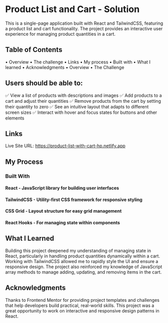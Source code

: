 # Product List and Cart - Solution

This is a single-page application built with React and TailwindCSS, featuring a product list and cart functionality. The project provides an interactive user experience for managing product quantities in a cart.

## Table of Contents

• Overview
• The challenge
• Links
• My process
• Built with
• What I learned
• Acknowledgments
• Overview
• The Challenge

## Users should be able to:

✅ View a list of products with descriptions and images
✅ Add products to a cart and adjust their quantities
✅ Remove products from the cart by setting their quantity to zero
✅ See an intuitive layout that adapts to different screen sizes
✅ Interact with hover and focus states for buttons and other elements

## Links

Live Site URL: https://product-list-with-cart-hp.netlify.app

## My Process

### Built With

#### React - JavaScript library for building user interfaces

#### TailwindCSS - Utility-first CSS framework for responsive styling

#### CSS Grid - Layout structure for easy grid management

#### React Hooks - For managing state within components

## What I Learned

Building this project deepened my understanding of managing state in React, particularly in handling product quantities dynamically within a cart. Working with TailwindCSS allowed me to rapidly style the UI and ensure a responsive design. The project also reinforced my knowledge of JavaScript array methods to manage adding, updating, and removing items in the cart.

## Acknowledgments

Thanks to Frontend Mentor for providing project templates and challenges that help developers build practical, real-world skills. This project was a great opportunity to work on interactive and responsive design patterns in React.
